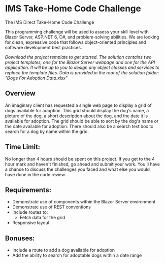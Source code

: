 # IMS Take-Home Code Challenge
The IMS Direct Take-Home Code Challenge

This programming challenge will be used to assess your skill level with Blazor Server, ASP.NET 6, C#, and problem-solving abilities. We are looking for clean, expressive code that follows object-oriented principles and software development best practices. 

*Download the project template to get started. The solution contains two project templates, one for the Blazor Server webpage and one for the API application. It will be up to you to design any object classes and services to replace the template files. Data is provided in the root of the solution folder: "Dogs For Adoption Data.xlsx"*

## Overview
An imaginary client has requested a single web page to display a grid of dogs available for adoption. This grid should display the dog's name, a picture of the dog, a short description about the dog, and the date it is available for adoption. The grid should be able to sort by the dog's name or the date available for adoption. There should also be a search text box to search for a dog by name within the grid.

## Time Limit:
No longer than 4 hours should be spent on this project. If you get to the 4 hour mark and haven't finished, go ahead and submit your work. You'll have a chance to discuss the challenges you faced and what else you would have done in the code review.

## Requirements:
- Demonstrate use of components within the Blazor Server environment
- Demonstrate use of REST conventions
- Include routes to:
  - Fetch data for the grid
- Responsive layout
  
## Bonuses:
- Include a route to add a dog available for adoption
- Add the ability to search for adoptable dogs within a date range
